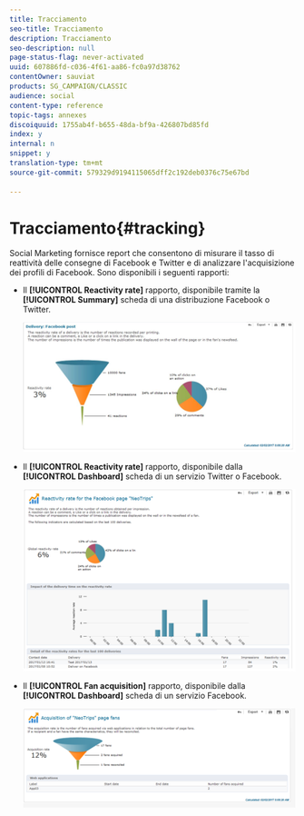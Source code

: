 ```yaml
---
title: Tracciamento
seo-title: Tracciamento
description: Tracciamento
seo-description: null
page-status-flag: never-activated
uuid: 607886fd-c036-4f61-aa86-fc0a97d38762
contentOwner: sauviat
products: SG_CAMPAIGN/CLASSIC
audience: social
content-type: reference
topic-tags: annexes
discoiquuid: 1755ab4f-b655-48da-bf9a-426807bd85fd
index: y
internal: n
snippet: y
translation-type: tm+mt
source-git-commit: 579329d9194115065dff2c192deb0376c75e67bd

---
```



# Tracciamento{#tracking}

Social Marketing fornisce report che consentono di misurare il tasso di reattività delle consegne di Facebook e Twitter e di analizzare l&#39;acquisizione dei profili di Facebook. Sono disponibili i seguenti rapporti:

* Il **[!UICONTROL Reactivity rate]** rapporto, disponibile tramite la **[!UICONTROL Summary]** scheda di una distribuzione Facebook o Twitter.

   ![](assets/social_report_3.png)

* Il **[!UICONTROL Reactivity rate]** rapporto, disponibile dalla **[!UICONTROL Dashboard]** scheda di un servizio Twitter o Facebook.

   ![](assets/social_report_2.png)

* Il **[!UICONTROL Fan acquisition]** rapporto, disponibile dalla **[!UICONTROL Dashboard]** scheda di un servizio Facebook.

   ![](assets/social_report_1.png)

